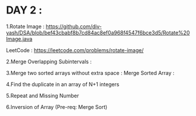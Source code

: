 # DAY 2 :

1.Rotate Image : https://github.com/div-yash/DSA/blob/bef43cbabf8b7cd84ac8ef0a968f4547f6bce3d5/Rotate%20Image.java
   
LeetCode : https://leetcode.com/problems/rotate-image/ 

2.Merge Overlapping Subintervals :
 
3.Merge two sorted arrays without extra space : Merge Sorted Array :

4.Find the duplicate in an array of N+1 integers

5.Repeat and Missing Number

6.Inversion of Array (Pre-req: Merge Sort)
